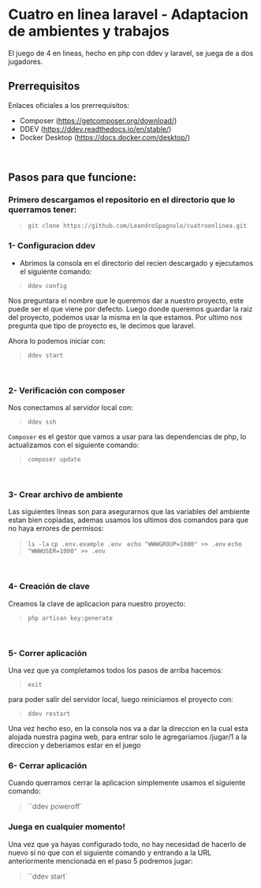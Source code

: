 # Cuatro en linea laravel - Adaptacion de ambientes y trabajos

El juego de 4 en lineas, hecho en php con ddev y laravel, se juega de a dos jugadores.


## Prerrequisitos
Enlaces oficiales a los prerrequisitos:
- Composer (https://getcomposer.org/download/)
- DDEV (https://ddev.readthedocs.io/en/stable/)
- Docker Desktop (https://docs.docker.com/desktop/)


<br/>

## Pasos para que funcione:

### Primero descargamos el repositorio en el directorio que lo querramos tener:

> ``git clone https://github.com/LeandroSpagnolo/cuatroenlinea.git``

### 1- Configuracion ddev
- Abrimos la consola en el directorio del recien descargado y ejecutamos el siguiente comando:

> ``ddev config``


Nos preguntara el nombre que le queremos dar a nuestro proyecto, este puede ser el que viene por defecto.
Luego donde queremos guardar la raiz del proyecto, podemos usar la misma en la que estamos.
Por ultimo nos pregunta que tipo de proyecto es, le decimos que laravel.

Ahora lo podemos iniciar con:

> ``ddev start``
<br/>

### 2- Verificación con composer
Nos conectamos al servidor local con:

> ``ddev ssh``

`Composer` es el gestor que vamos a usar para las dependencias de php, lo actualizamos con el siguiente comando:

>``composer update``

<br/>

### 3- Crear archivo de ambiente

Las siguientes lineas son para asegurarnos que las variables del ambiente estan bien copiadas, ademas usamos los ultimos dos comandos para que no haya errores de permisos:

> ``ls -la``
> ``cp .env.example .env ``
>``echo "WWWGROUP=1000" >> .env``
>``echo "WWWUSER=1000" >> .env``

<br/>

### 4- Creación de clave
Creamos la clave de aplicacion para nuestro proyecto:
> ``php artisan key:generate``

<br/>

### 5- Correr aplicación
Una vez que ya completamos todos los pasos de arriba hacemos:

> ``exit``

para poder salir del servidor local, luego reiniciamos el proyecto con:

> ``ddev restart``

Una vez hecho eso, en la consola nos va a dar la direccion en la cual esta alojada nuestra pagina web, para entrar solo le agregariamos /jugar/1 a la direccion y deberiamos estar en el juego

### 6- Cerrar aplicación
Cuando querramos cerrar la aplicacion simplemente usamos el siguiente comando:

> ``ddev poweroff`

### Juega en cualquier momento!
Una vez que ya hayas configurado todo, no hay necesidad de hacerlo de nuevo si no que con el siguiente comando y entrando a la URL anteriormente mencionada en el paso 5 podremos jugar:

> ``ddev start`